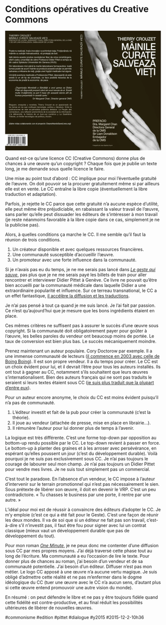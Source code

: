 # Conditions opératives du Creative Commons

![](_i/planche-ro.webp)

Quand est-ce qu’une licence CC (Creative Commons) donne plus de chances à une œuvre qu’un copyright ? Chaque fois que je publie un texte long, je me demande sous quelle licence le faire.

Une mise au point tout d’abord : CC implique pour moi l’éventuelle gratuité de l’œuvre. On doit pouvoir se la procurer gratuitement même si par ailleurs elle est en vente. Le CC entraîne la libre copie (éventuellement la libre traduction et adaptation).

Parfois, je rejette le CC parce que cette gratuité n’a aucune espèce d’utilité, elle peut même être préjudiciable, en rabaissant la valeur travail de l’œuvre, sans parler qu’elle peut dissuader les éditeurs de s’intéresser à mon travail (je reste néanmoins favorable à la libre copie dans ce cas, simplement je ne la publicise pas).

Alors, à quelles conditions ça marche le CC. Il me semble qu’il faut la réunion de trois conditions.

1. Un créateur disponible et avec quelques ressources financières.
2. Une communauté susceptible d’accueillir l’œuvre.
3. Un promoteur avec une forte influence dans la communauté.

Si je n’avais pas eu du temps, je ne me serais pas lancé dans *[Le geste qui sauve](../../page/le-geste-qui-sauve)*, pas plus que je ne me serais payé les billets de train pour aller rencontrer et interviewer Didier Pittet à Genève. Ce livre ne pouvait qu’être bien accueilli par la communauté médicale dans laquelle Didier a une extraordinaire popularité et influence. Sur ce terreau transnational, le CC a un effet fantastique, [il accélère la diffusion et les traductions](../11/le-pouvoir-du-creative-commons.md).

Je n’ai pas pensé à tout ça quand je me suis lancé. Je l’ai fait par passion. Ce n’est qu’aujourd’hui que je mesure que les bons ingrédients étaient en place.

Ces mêmes critères ne suffisent pas à assurer le succès d’une œuvre sous copyright. Si la communauté doit obligatoirement payer pour goûter à l’œuvre, les belles paroles du vendeur ont beaucoup moins de portée. Le taux de conversion est bien plus bas. Le succès mécaniquement moindre.

Prenez maintenant un auteur populaire. Cory Doctorow par exemple. Il a une immense communauté de lecteurs ([il commence en 2003 avec celle de Boing Boing](https://en.wikipedia.org/wiki/Boing_Boing)). Il est son propre vendeur. Il a du temps pour créer. Le CC est un choix évident pour lui, et il devrait l’être pour tous les auteurs installés. Ils ont tout à gagner au CC, notamment s’ils souhaitent que leurs œuvres s’internationalisent. Bien des auteurs français qui ne sont pas traduits le seraient si leurs textes étaient sous CC ([je suis plus traduit que la plupart d’entre eux](../11/le-pouvoir-du-creative-commons.md)).

Pour un auteur encore anonyme, le choix du CC est moins évident puisqu’il n’a pas de communauté.

1. L’éditeur investit et fait de la pub pour créer la communauté (c’est la théorie).
2. Il joue au vendeur (attachée de presse, mise en place en librairie…).
3. Il rémunère l’auteur pour lui donner plus de temps à l’avenir.

La logique est très différente. C’est une forme top-down par opposition au bottom-up rendu possible par le CC. Le top-down revient à passer en force. Le bottom-up à planter des graines et à les arroser avec persévérance, en espérant qu’elles poussent un jour (c’est du développement durable). Voilà pourquoi je ne suis pas exclusivement sous CC. Je n’ai pas toujours le courage de labourer seul mon champ. Je n’ai pas toujours un Didier Pittet pour vendre mes livres. Je ne suis tout simplement pas un commercial.

C’est tout le paradoxe. En l’absence d’un vendeur, le CC impose à l’auteur d’intervenir sur le terrain promotionnel qui n’est pas nécessairement le sien. Sous prétexte de libérer son œuvre, il doit en devenir le VRP. C’est un peu contradictoire. « Tu chasses le business par une porte, il rentre par une autre. »

L’idéal pour moi est de réussir à convaincre des éditeurs d’adopter le CC. Je m’y emploie (c’est ce qui a été fait pour le Geste). C’est une façon de réunir les deux mondes. Il va de soi que si un éditeur ne fait pas son travail, c’est-à-dire s’il n’investit pas, il faut être fou pour signer avec lui un contrat classique (mieux vaut un développement durable que pas de développement du tout).

Pour mon roman *[One Minute](../../page/une-minute)*, je ne peux donc me contenter d’une diffusion sous CC par mes propres moyens. J’ai déjà traversé cette phase tout au long de l’écriture. Ma communauté a eu l’occasion de lire le texte. Pour donner plus de chances au roman, j’ai besoin d’un vendeur et de sa communauté potentielle. J’ai besoin d’un éditeur. Diffuser n’est pas mon métier. Le logo CC apposé à une œuvre n’a aucune vertu magique. Je suis obligé d’admettre cette réalité et ne pas m’enfermer dans le dogme idéologique du CC (tuer une œuvre avec le CC n’a aucun sens, d’autant plus si cette œuvre entend promouvoir une autre vision du monde).

En résumé : on peut défendre le libre et ne pas y être toujours fidèle quand cette fidélité est contre-productive, et au final réduit les possibilités ultérieures de libérer de nouvelles œuvres.

#commonisme #edition #pittet #dialogue #y2015 #2015-12-2-10h36
